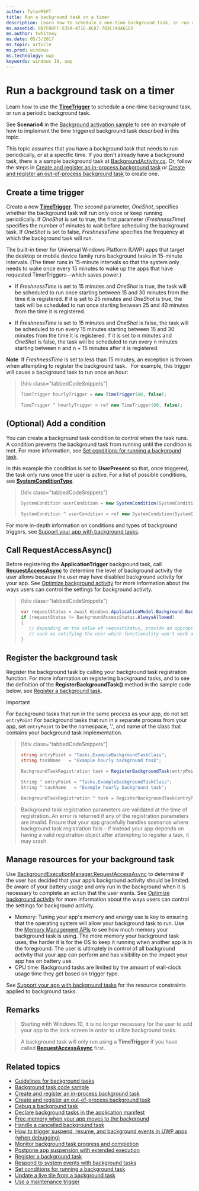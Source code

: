 ```yaml
---
author: TylerMSFT
title: Run a background task on a timer
description: Learn how to schedule a one-time background task, or run a periodic background task.
ms.assetid: 0B7F0BFF-535A-471E-AC87-783C740A61E9
ms.author: twhitney
ms.date: 05/3/2017
ms.topic: article
ms.prod: windows
ms.technology: uwp
keywords: windows 10, uwp
---
```


# Run a background task on a timer


Learn how to use the [**TimeTrigger**](https://msdn.microsoft.com/library/windows/apps/br224843) to schedule a one-time background task, or run a periodic background task.

See **Scenario4** in the [Background activation sample](https://github.com/Microsoft/Windows-universal-samples/tree/master/Samples/BackgroundActivation) to see an example of how to implement the time triggered background task described in this topic.

This topic assumes that you have a background task that needs to run periodically, or at a specific time. If you don't already have a background task, there is a sample background task at [BackgroundActivity.cs](https://github.com/Microsoft/Windows-universal-samples/blob/master/Samples/BackgroundActivation/cs/BackgroundActivity.cs). Or, follow the steps in [Create and register an in-process background task](create-and-register-an-inproc-background-task.md) or [Create and register an out-of-process background task](create-and-register-a-background-task.md) to create one.

## Create a time trigger

Create a new [**TimeTrigger**](https://msdn.microsoft.com/library/windows/apps/br224843). The second parameter, *OneShot*, specifies whether the background task will run only once or keep running periodically. If *OneShot* is set to true, the first parameter (*FreshnessTime*) specifies the number of minutes to wait before scheduling the background task. If *OneShot* is set to false, *FreshnessTime* specifies the frequency at which the background task will run.

The built-in timer for Universal Windows Platform (UWP) apps that target the desktop or mobile device family runs background tasks in 15-minute intervals. (The timer runs in 15-minute intervals so that the system only needs to wake once every 15 minutes to wake up the apps that have requested TimerTriggers--which saves power.)

-   If *FreshnessTime* is set to 15 minutes and *OneShot* is true, the task will be scheduled to run once starting between 15 and 30 minutes from the time it is registered. If it is set to 25 minutes and *OneShot* is true, the task will be scheduled to run once starting between 25 and 40 minutes from the time it is registered.

-   If *FreshnessTime* is set to 15 minutes and *OneShot* is false, the task will be scheduled to run every 15 minutes starting between 15 and 30 minutes from the time it is registered. If it is set to n minutes and *OneShot* is false, the task will be scheduled to run every n minutes starting between n and n + 15 minutes after it is registered.

**Note**  If *FreshnessTime* is set to less than 15 minutes, an exception is thrown when attempting to register the background task.
 
For example, this trigger will cause a background task to run once an hour:

> [!div class="tabbedCodeSnippets"]
> ```cs
> TimeTrigger hourlyTrigger = new TimeTrigger(60, false);
> ```
> ```cpp
> TimeTrigger ^ hourlyTrigger = ref new TimeTrigger(60, false);
> ```

## (Optional) Add a condition

You can create a background task condition to control when the task runs. A condition prevents the background task from running until the condition is met. For more information, see [Set conditions for running a background task](set-conditions-for-running-a-background-task.md).

In this example the condition is set to **UserPresent** so that, once triggered, the task only runs once the user is active. For a list of possible conditions, see [**SystemConditionType**](https://msdn.microsoft.com/library/windows/apps/br224835).

> [!div class="tabbedCodeSnippets"]
> ```cs
> SystemCondition userCondition = new SystemCondition(SystemConditionType.UserPresent);
> ```
> ```cpp
> SystemCondition ^ userCondition = ref new SystemCondition(SystemConditionType::UserPresent)
> ```

For more in-depth information on conditions and types of background triggers, see [Support your app with background tasks](support-your-app-with-background-tasks.md).

##  Call RequestAccessAsync()

Before registering the **ApplicationTrigger** background task, call [**RequestAccessAsync**](https://msdn.microsoft.com/library/windows/apps/hh700494) to determine the level of background activity the user allows because the user may have disabled background activity for your app. See [Optimize background activity](https://docs.microsoft.com/windows/uwp/debug-test-perf/optimize-background-activity) for more information about the ways users can control the settings for background activity.

> [!div class="tabbedCodeSnippets"]
> ```cs
> var requestStatus = await Windows.ApplicationModel.Background.BackgroundExecutionManager.RequestAccessAsync();
> if (requestStatus != BackgroundAccessStatus.AlwaysAllowed)
> {
>    // Depending on the value of requestStatus, provide an appropriate response
>    // such as notifying the user which functionality won't work as expected
> }
> ```

## Register the background task

Register the background task by calling your background task registration function. For more information on registering background tasks, and to see the definition of the **RegisterBackgroundTask()** method in the sample code below, see [Register a background task](register-a-background-task.md).

> [!Important]
> For background tasks that run in the same process as your app, do not set `entryPoint`
> For background tasks that run in a separate process from your app, set `entryPoint` to be the namespace, '.', and name of the class that contains your background task implementation.

> [!div class="tabbedCodeSnippets"]
> ```cs
> string entryPoint = "Tasks.ExampleBackgroundTaskClass";
> string taskName   = "Example hourly background task";
>
> BackgroundTaskRegistration task = RegisterBackgroundTask(entryPoint, taskName, hourlyTrigger, userCondition);
> ```
> ```cpp
> String ^ entryPoint = "Tasks.ExampleBackgroundTaskClass";
> String ^ taskName   = "Example hourly background task";
>
> BackgroundTaskRegistration ^ task = RegisterBackgroundTask(entryPoint, taskName, hourlyTrigger, userCondition);
> ```

> Background task registration parameters are validated at the time of registration. An error is returned if any of the registration parameters are invalid. Ensure that your app gracefully handles scenarios where background task registration fails - if instead your app depends on having a valid registration object after attempting to register a task, it may crash.

## Manage resources for your background task

Use [BackgroundExecutionManager.RequestAccessAsync](https://msdn.microsoft.com/library/windows/apps/windows.applicationmodel.background.backgroundexecutionmanager.aspx) to determine if the user has decided that your app’s background activity should be limited. Be aware of your battery usage and only run in the background when it is necessary to complete an action that the user wants. See [Optimize background activity](https://docs.microsoft.com/windows/uwp/debug-test-perf/optimize-background-activity) for more information about the ways users can control the settings for background activity.

- Memory: Tuning your app's memory and energy use is key to ensuring that the operating system will allow your background task to run. Use the [Memory Management APIs](https://msdn.microsoft.com/library/windows/apps/windows.system.memorymanager.aspx) to see how much memory your background task is using. The more memory your background task uses, the harder it is for the OS to keep it running when another app is in the foreground. The user is ultimately in control of all background activity that your app can perform and has visibility on the impact your app has on battery use.  
- CPU time: Background tasks are limited by the amount of wall-clock usage time they get based on trigger type.

See [Support your app with background tasks](support-your-app-with-background-tasks.md) for the resource constraints applied to background tasks.

## Remarks

> Starting with Windows 10, it is no longer necessary for the user to add your app to the lock screen in order to utilize background tasks.

> A background task will only run using a **TimeTrigger** if you have called [**RequestAccessAsync**](https://msdn.microsoft.com/library/windows/apps/hh700485) first.


## Related topics

* [Guidelines for background tasks](guidelines-for-background-tasks.md)
* [Background task code sample](https://github.com/Microsoft/Windows-universal-samples/tree/master/Samples/BackgroundTask)
* [Create and register an in-process background task](create-and-register-an-inproc-background-task.md)
* [Create and register an out-of-process background task](create-and-register-a-background-task.md)
* [Debug a background task](debug-a-background-task.md)
* [Declare background tasks in the application manifest](declare-background-tasks-in-the-application-manifest.md)
* [Free memory when your app moves to the background](reduce-memory-usage.md)
* [Handle a cancelled background task](handle-a-cancelled-background-task.md)
* [How to trigger suspend, resume, and background events in UWP apps (when debugging)](http://go.microsoft.com/fwlink/p/?linkid=254345)
* [Monitor background task progress and completion](monitor-background-task-progress-and-completion.md)
* [Postpone app suspension with extended execution](run-minimized-with-extended-execution.md)
* [Register a background task](register-a-background-task.md)
* [Respond to system events with background tasks](respond-to-system-events-with-background-tasks.md)
* [Set conditions for running a background task](set-conditions-for-running-a-background-task.md)
* [Update a live tile from a background task](update-a-live-tile-from-a-background-task.md)
* [Use a maintenance trigger](use-a-maintenance-trigger.md)
